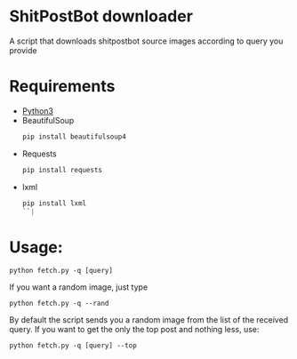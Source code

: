 # ShitPostBot downloader
A script that downloads shitpostbot source images according to query you provide
# Requirements
  * [Python3](https://www.python.org/downloads/)
  * BeautifulSoup
    ```python
    pip install beautifulsoup4
    ```
  * Requests
    ```python
    pip install requests
    ```
  * lxml
    ```python
    pip install lxml
    ``|


# Usage:
```
python fetch.py -q [query]
```
If you want a random image, just type
```
python fetch.py -q --rand
```
By default the script sends you a random image from the list of the received query.
If you want to get the only the top post and nothing less, use:
```
python fetch.py -q [query] --top
```
